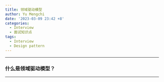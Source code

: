 ```yaml
---
title: 领域驱动模型
author: Yu Mengchi
date: '2023-03-09 23:42 +8'
categories:
  - Interview
  - 面试知识点
tags:
  - Interview
  - Design pattern
---
```

  

---

### 什么是领域驱动模型？

---
